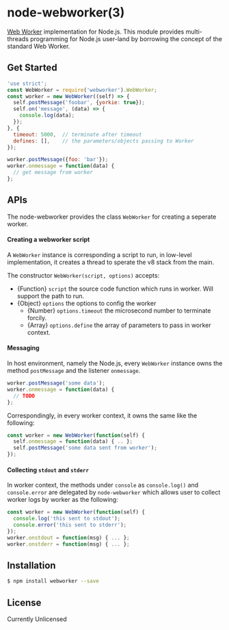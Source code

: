 # node-webworker(3)

[Web Worker][] implementation for Node.js. This module provides multi-threads programming for
Node.js user-land by borrowing the concept of the standard Web Worker.

## Get Started

```js
'use strict';
const WebWorker = require('webworker').WebWorker;
const worker = new WebWorker((self) => {
  self.postMessage('foobar', {yorkie: true});
  self.on('message', (data) => {
    console.log(data);
  });
}, {
  timeout: 5000,  // terminate after timeout
  defines: [],    // the parameters/objects passing to Worker
});

worker.postMessage({foo: 'bar'});
worker.onmessage = function(data) {
  // get message from worker
};
```

## APIs

The node-webworker provides the class `WebWorker` for creating a seperate worker.

#### Creating a webworker script

A `WebWorker` instance is corresponding a script to run, in low-level implementation, it creates
a thread to sperate the v8 stack from the main.

The constructor `WebWorker(script, options)` accepts:

- {Function} `script` the source code function which runs in worker. Will support the path to run.
- {Object} `options` the options to config the worker
  - {Number} `options.timeout` the microsecond number to terminate forcily.
  - {Array} `options.define` the array of parameters to pass in worker context.

#### Messaging

In host environment, namely the Node.js, every `WebWorker` instance owns the method `postMessage` and
the listener `onmessage`.

```js
worker.postMessage('some data');
worker.onmessage = function(data) {
  // TODO
};
```

Correspondingly, in every worker context, it owns the same like the following:

```js
const worker = new WebWorker(function(self) {
  self.onmessage = function(data) { .. };
  self.postMessage('some data sent from worker');
});
```

#### Collecting `stdout` and `stderr`

In worker context, the methods under `console` as `console.log()` and `console.error` are delegated by `node-webworker`
which allows user to collect worker logs by worker as the following:

```js
const worker = new WebWorker(function(self) {
  console.log('this sent to stdout');
  console.error('this sent to stderr');
});
worker.onstdout = function(msg) { ... };
worker.onstderr = function(msg) { ... };
```

## Installation

```sh
$ npm install webworker --save
```

## License

Currently Unlicensed

[Web Worker]: https://developer.mozilla.org/en-US/docs/Web/API/Web_Workers_API/Using_web_workers
